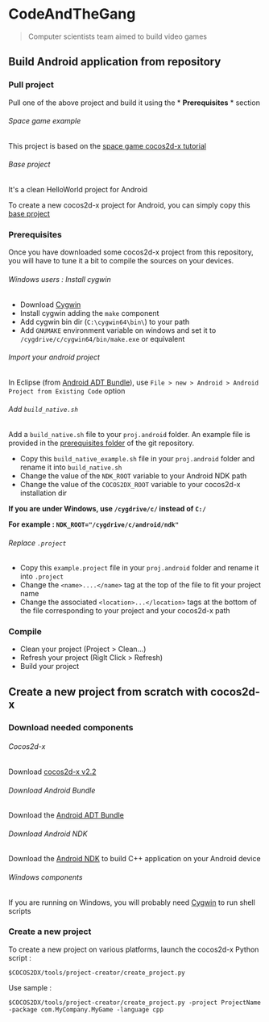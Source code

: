 # CodeAndTheGang

> Computer scientists team aimed to build video games

## Build Android application from repository

### Pull project
Pull one of the above project and build it using the * **Prerequisites** * section

###### Space game example
This project is based on the [space game cocos2d-x tutorial](http://www.raywenderlich.com/33752/cocos2d-x-tutorial-for-ios-and-android-space-game)

###### Base project
It's a clean HelloWorld project for Android

To create a new cocos2d-x project for Android, you can simply copy this [base project](https://github.com/Drusy/CodeAndTheGang/tree/master/BaseProject)

### Prerequisites
Once you have downloaded some cocos2d-x project from this repository, you will have to tune it a bit to compile the sources on your devices.

###### Windows users : Install cygwin
+ Download [Cygwin](http://cygwin.com/install.html)
+ Install cygwin adding the  `make` component
+ Add cygwin bin dir (`C:\cygwin64\bin\`) to your path
+ Add `GNUMAKE` environment variable on windows and set it to `/cygdrive/c/cygwin64/bin/make.exe` or equivalent

###### Import your android project
In Eclipse (from [Android ADT Bundle](http://developer.android.com/sdk/index.html)), use `File > new > Android > Android Project from Existing Code` option

###### Add `build_native.sh`
Add a `build_native.sh` file to your `proj.android` folder. An example file is provided in the [prerequisites folder](https://github.com/Drusy/CodeAndTheGang/tree/master/Prerequisites) of the git repository.

+ Copy this `build_native_example.sh` file in your `proj.android` folder and rename it into `build_native.sh`
+ Change the value of the `NDK_ROOT` variable to your Android NDK path
+ Change the value of the `COCOS2DX_ROOT` variable to your cocos2d-x installation dir

**If you are under Windows, use `/cygdrive/c/` instead of `C:/`**

**For example : `NDK_ROOT="/cygdrive/c/android/ndk"`**

###### Replace `.project`
+ Copy this `example.project` file in your `proj.android` folder and rename it into `.project`
+ Change the `<name>....</name>` tag at the top of the file to fit your project name
+ Change the associated `<location>...</location>` tags at the bottom of the file corresponding to your project and your cocos2d-x path

### Compile
+ Clean your project (Project > Clean...)
+ Refresh your project (Riglt Click > Refresh)
+ Build your project

## Create a new project from scratch with cocos2d-x

### Download needed components

###### Cocos2d-x
Download [cocos2d-x v2.2](http://cdn.cocos2d-x.org/cocos2d-x-2.2.zip)

###### Download Android Bundle
Download the [Android ADT Bundle](http://developer.android.com/sdk/index.html)

###### Download Android NDK
Download the [Android NDK](http://developer.android.com/tools/sdk/ndk/index.html) to build C++ application on your Android device

###### Windows components
If you are running on Windows, you will probably need [Cygwin](http://cygwin.com/install.html) to run shell scripts

### Create a new project
To create a new project on various platforms, launch the cocos2d-x Python script :

    $COCOS2DX/tools/project-creator/create_project.py

Use sample :

    $COCOS2DX/tools/project-creator/create_project.py -project ProjectName -package com.MyCompany.MyGame -language cpp
